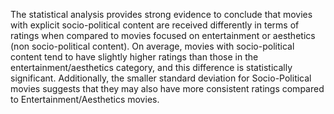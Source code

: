The statistical analysis provides strong evidence to conclude that movies with explicit socio-political content are received differently in terms of ratings when compared to movies focused on entertainment or aesthetics (non socio-political content). On average, movies with socio-political content tend to have slightly higher ratings than those in the entertainment/aesthetics category, and this difference is statistically significant. Additionally, the smaller standard deviation for Socio-Political movies suggests that they may also have more consistent ratings compared to Entertainment/Aesthetics movies.